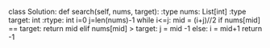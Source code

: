 class Solution:
        def search(self, nums, target):
        :type nums: List[int]
        :type target: int
        :rtype: int
        i=0
        j=len(nums)-1
        while i<=j:
            mid = (i+j)//2
            if nums[mid] == target:
                return mid
            elif nums[mid] > target:
                j = mid -1
            else:
                i = mid+1
        return -1
